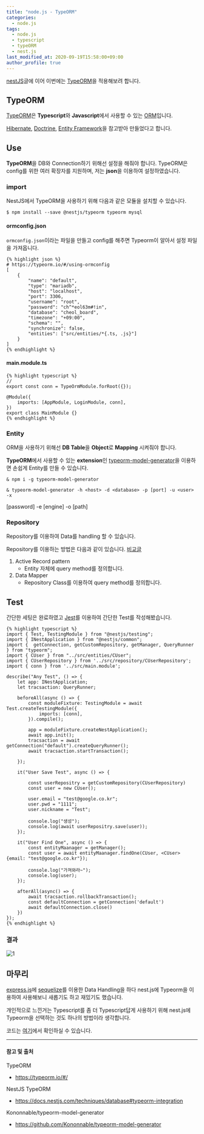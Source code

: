 ```yaml
---
title: "node.js - TypeORM"
categories: 
  - node.js
tags:
  - node.js
  - typescript
  - typeORM
  - nest.js
last_modified_at: 2020-09-19T15:58:00+09:00
author_profile: true
---
```

[nestJS](https://zlcjfalsvk.github.io/node.js/nestJS/)글에 이어 이번에는 [TypeORM](https://typeorm.io/#/)을 적용해보려 합니다.

## TypeORM

[TypeORM](https://typeorm.io/#/)은 **Typescript**와 **Javascript**에서 사용할 수 있는 [ORM](https://ko.wikipedia.org/wiki/%EA%B0%9D%EC%B2%B4_%EA%B4%80%EA%B3%84_%EB%A7%A4%ED%95%91)입니다.

[Hibernate](http://hibernate.org/orm/), [Doctrine](https://www.doctrine-project.org/), [Entity Framework](https://docs.microsoft.com/en-us/aspnet/entity-framework)을 참고받아 만들었다고 합니다.

## Use

**TypeORM**을 DB와 Connection하기 위해선 설정을 해줘야 합니다. TypeORM은 config를 위한 여러 확장자를 지원하며, 저는 **json**을 이용하여 설정하였습니다.

### import
NestJS에서 TypeORM을 사용하기 위해 다음과 같은 모듈을 설치할 수 있습니다.

    $ npm install --save @nestjs/typeorm typeorm mysql

#### ormconfig.json

`ormconfig.json`이라는 파일을 만들고 config를 해주면 Typeorm이 알아서 설정 파일을 가져옵니다.

    {% highlight json %}
    # https://typeorm.io/#/using-ormconfig
    [
        {
            "name": "default",
            "type": "mariadb",
            "host": "localhost",
            "port": 3306,
            "username": "root",
            "password": "ch^*eol63m#!in",
            "database": "cheol_board",
            "timezone": "+09:00",
            "schema": "",
            "synchronize": false,
            "entities": ["src/entities/*{.ts, .js}"]
        }
    ]
    {% endhighlight %}

#### main.module.ts
    {% highlight typescript %}
    // 
    export const conn = TypeOrmModule.forRoot({});

    @Module({
        imports: [AppModule, LoginModule, conn],
    })
    export class MainModule {}    
    {% endhighlight %}

### Entity
ORM을 사용하기 위해선 **DB Table**을 **Object**로 **Mapping** 시켜줘야 합니다.

**TypeORM**에서 사용할 수 있는 **extension**인 [typeorm-model-generator](https://github.com/Kononnable/typeorm-model-generator)을 이용하면 손쉽게 Entity를 만들 수 있습니다.

    & npm i -g typeorm-model-generator

    & typeorm-model-generator -h <host> -d <database> -p [port] -u <user> -x
[password] -e [engine] -o [path]


### Repository

Repository를 이용하여 Data를 handling 할 수 있습니다.

Repository를 이용하는 방법은 다음과 같이 있습니다. [비교글](https://typeorm.io/#/active-record-data-mapper)

1. Active Record pattern
   - Entity 자체에 query method를 정의합니다.
2. Data Mapper
   - Repository Class를 이용하여 query method를 정의합니다.

## Test

간단한 세팅은 완료하였고 [Jest](https://jestjs.io/)를 이용하여 간단한 Test를 작성해봤습니다.

    {% highlight typescript %}
    import { Test, TestingModule } from "@nestjs/testing";
    import { INestApplication } from "@nestjs/common";
    import {  getConnection, getCustomRepository, getManager, QueryRunner } from "typeorm";
    import { CUser } from "../src/entities/CUser";
    import { CUserRepository } from '../src/repository/CUserRepository';
    import { conn } from '../src/main.module';

    describe("Any Test", () => {
        let app: INestApplication;
        let tracsaction: QueryRunner;

        beforeAll(async () => {
            const moduleFixture: TestingModule = await Test.createTestingModule({
                imports: [conn],
            }).compile();

            app = moduleFixture.createNestApplication();
            await app.init();
            tracsaction = await getConnection("default").createQueryRunner();
            await tracsaction.startTransaction();
            
        });

        it("User Save Test", async () => {

            const userRepositry = getCustomRepository(CUserRepository)
            const user = new CUser();

            user.email = "test@google.co.kr";
            user.pwd = "1111";
            user.nickname = "Test";

            console.log("생성");
            console.log(await userRepositry.save(user));
        });
        
        it("User Find One", async () => {
            const entityMaanager = getManager();
            const user = await entityMaanager.findOne(CUser, <CUser>{email: "test@google.co.kr"});

            console.log("가져와라~");
            console.log(user);
        }); 

        afterAll(async() => {
            await tracsaction.rollbackTransaction();
            const defaultConnection = getConnection('default')
            await defaultConnection.close()
        })
    });
    {% endhighlight %}

### 결과

![1](/assets/img/posts/nodejs/typeorm/1.png)    

## 마무리

[express.js](https://expressjs.com/ko/)에 [sequelize](https://sequelize.org/)를 이용한 Data Handling을 하다 nest.js에 Typeorm을 이용하여 사용해보니 새롭기도 하고 재밌기도 했습니다.

개인적으로 느낀거는 Typescript를 좀 더 Typescript답게 사용하기 위해 nest.js에 Typeorm을 선택하는 것도 하나의 방법이라 생각합니다.

코드는 [여기](https://github.com/zlcjfalsvk/react-study)에서 확인하실 수 있습니다.

---
#### 참고 및 출처

TypeORM
- <https://typeorm.io/#/>

NestJS TypeORM
- <https://docs.nestjs.com/techniques/database#typeorm-integration>

Kononnable/typeorm-model-generator
- <https://github.com/Kononnable/typeorm-model-generator>